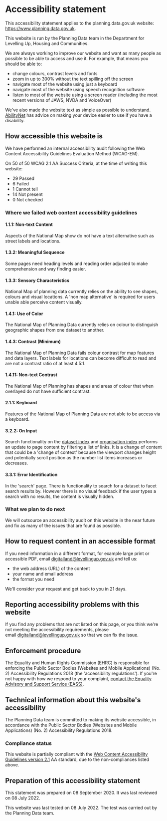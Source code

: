# Accessibility statement

This accessibility statement applies to the planning.data.gov.uk website: <https://www.planning.data.gov.uk>.

This website is run by the Planning Data team in the Department for Levelling Up, Housing and Communities.

We are always working to improve our website and want as many people as possible to be able to access and use it. For example, that means you should be able to:

- change colours, contrast levels and fonts
- zoom in up to 300% without the text spilling off the screen
- navigate most of the website using just a keyboard
- navigate most of the website using speech recognition software
- listen to most of the website using a screen reader (including the most recent versions of JAWS, NVDA and VoiceOver)

We've also made the website text as simple as possible to understand. [ AbilityNet](https://mcmw.abilitynet.org.uk/) has advice on making your device easier to use if you have a disability.

## How accessible this website is

We have performed an internal accessibility audit following the Web Content Accessibility Guidelines Evaluation Method (WCAG-EM).

On 50 of 50 WCAG 2.1 AA Success Criteria, at the time of writing this website:

- 29 Passed
- 6 Failed
- 1 Cannot tell
- 14 Not present
- 0 Not checked

### Where we failed web content accessibility guidelines

#### 1.1.1: Non-text Content

Aspects of the National Map show do not have a text alternative such as street labels and locations.

#### 1.3.2: Meaningful Sequence

Some pages need heading levels and reading order adjusted to make comprehension and way finding easier.

#### 1.3.3: Sensory Characteristics

National Map of planning data currently relies on the ability to see shapes, colours and visual locations. A 'non map alternative' is required for users unable able perceive content visually.

#### 1.4.1: Use of Color

The National Map of Planning Data currently relies on colour to distinguish geographic shapes from one dataset to another.

#### 1.4.3: Contrast (Minimum)

The National Map of Planning Data fails colour contrast for map features and data layers. Text labels for locations can become difficult to read and are not a contrast ratio of at least 4.5:1.

#### 1.4.11: Non-text Contrast

The National Map of Planning has shapes and areas of colour that when overlayed do not have sufficient contrast.

#### 2.1.1: Keyboard

Features of the National Map of Planning Data are not able to be access via a keyboard.

#### 3.2.2: On Input

Search functionality on the [dataset index](/dataset/) and [organisation index](/organisation/) performs an update to page content by filtering a list of links. It is a change of content that could be a 'change of context' because the viewport changes height and potentially scroll position as the number list items increases or decreases.

#### 3.3.1: Error Identification

In the 'search' page. There is functionality to search for a dataset to facet search results by. However there is no visual feedback if the user types a search with no results, the content is visually hidden.

### What we plan to do next

We will outsource an accessibility audit on this website in the near future and fix as many of the issues that are found as possible.

## How to request content in an accessible format

If you need information in a different format, for example large print or accessible PDF, email <digitalland@levellingup.gov.uk> and tell us:

- the web address (URL) of the content
- your name and email address
- the format you need

We'll consider your request and get back to you in 21 days.

## Reporting accessibility problems with this website

If you find any problems that are not listed on this page, or you think we're not meeting the accessibility requirements, please email <digitalland@levellingup.gov.uk> so that we can fix the issue.

## Enforcement procedure

The Equality and Human Rights Commission (EHRC) is responsible for enforcing the Public Sector Bodies (Websites and Mobile Applications) (No. 2) Accessibility Regulations 2018 (the 'accessibility regulations'). If you're not happy with how we respond to your complaint, [contact the Equality Advisory and Support Service (EASS)](https://www.equalityadvisoryservice.com/).

## Technical information about this website's accessibility

The Planning Data team is committed to making its website accessible, in accordance with the Public Sector Bodies (Websites and Mobile Applications) (No. 2) Accessibility Regulations 2018.

### Compliance status

This website is partially compliant with the [Web Content Accessibility Guidelines version 2.1](https://www.w3.org/TR/WCAG21/) AA standard, due to the non-compliances listed above.

## Preparation of this accessibility statement

This statement was prepared on 08 September 2020. It was last reviewed on 08 July 2022.

This website was last tested on 08 July 2022. The test was carried out by the Planning Data team.
